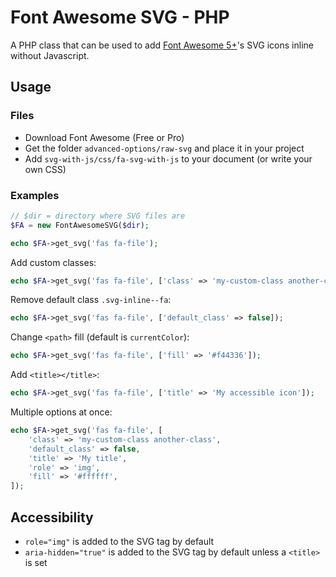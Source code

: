 # Font Awesome SVG - PHP

A PHP class that can be used to add [Font Awesome 5+](https://fontawesome.com/)'s SVG icons inline without Javascript.


## Usage

### Files

* Download Font Awesome (Free or Pro)
* Get the folder `advanced-options/raw-svg` and place it in your project
* Add `svg-with-js/css/fa-svg-with-js` to your document (or write your own CSS)

### Examples

```php
// $dir = directory where SVG files are
$FA = new FontAwesomeSVG($dir);

echo $FA->get_svg('fas fa-file');
```

Add custom classes:

```php
echo $FA->get_svg('fas fa-file', ['class' => 'my-custom-class another-class']);
```

Remove default class `.svg-inline--fa`:

```php
echo $FA->get_svg('fas fa-file', ['default_class' => false]);
```

Change `<path>` fill (default is `currentColor`):

```php
echo $FA->get_svg('fas fa-file', ['fill' => '#f44336']);
```

Add `<title></title>`:

```php
echo $FA->get_svg('fas fa-file', ['title' => 'My accessible icon']);
```

Multiple options at once:

```php
echo $FA->get_svg('fas fa-file', [
    'class' => 'my-custom-class another-class',
    'default_class' => false,
    'title' => 'My title',
    'role' => 'img',
    'fill' => '#ffffff',
]);
```




## Accessibility

* `role="img"` is added to the SVG tag by default
* `aria-hidden="true"` is added to the SVG tag by default unless a `<title>` is set

